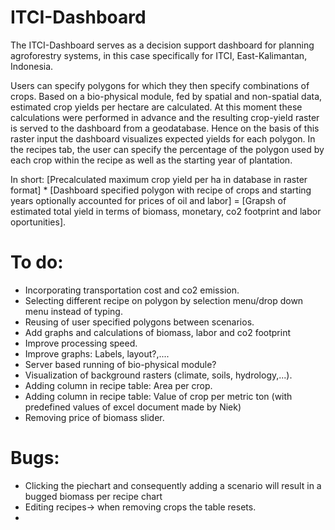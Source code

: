 # ITCI-Dashboard

The ITCI-Dashboard serves as a decision support dashboard for planning agroforestry systems, in this case specifically for ITCI, East-Kalimantan, Indonesia.

Users can specify polygons for which they then specify combinations of crops. Based on a bio-physical module, fed by spatial and non-spatial data, estimated crop yields per hectare are calculated. At this moment these calculations were performed in advance and the resulting crop-yield raster is served to the dashboard from a geodatabase. Hence on the basis of this raster input the dashboard visualizes expected yields for each polygon. In the recipes tab, the user can specify the percentage of the polygon used by each crop within the recipe as well as the starting year of plantation. 

In short: [Precalculated maximum crop yield per ha in database in raster format] * [Dashboard specified polygon with recipe of crops and starting years optionally accounted for prices of oil and labor] = [Grapsh of estimated total yield in terms of biomass, monetary, co2 footprint and labor oportunities].

# To do:
  - Incorporating transportation cost and co2 emission. 
  - Selecting different recipe on polygon by selection menu/drop down menu instead of typing.
  - Reusing of user specified polygons between scenarios.
  - Add graphs and calculations of biomass, labor and co2 footprint
  - Improve processing speed.
  - Improve graphs: Labels, layout?,....
  - Server based running of bio-physical module?
  - Visualization of background rasters (climate, soils, hydrology,...).
  - Adding column in recipe table: Area per crop.
  - Adding column in recipe table: Value of crop per metric ton (with predefined values of excel document made by Niek)
  - Removing price of biomass slider.
   
# Bugs:
  - Clicking the piechart and consequently adding a scenario will result in a bugged biomass per recipe chart
  - Editing recipes-> when removing crops the table resets.
  - 
